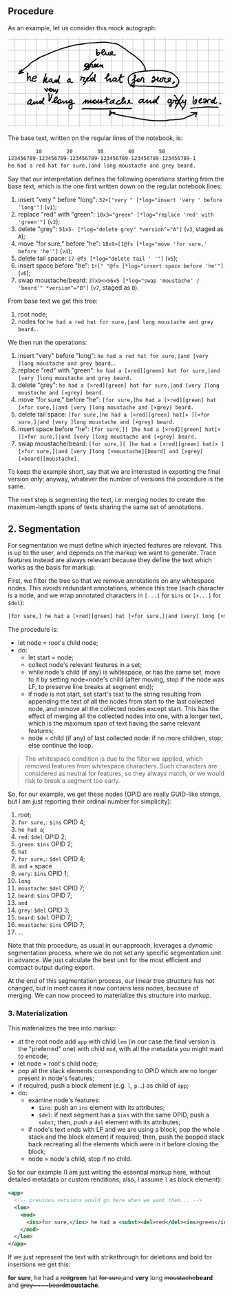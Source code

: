 ## Procedure

As an example, let us consider this mock autograph:

![mock autograph](img/mock-autograph.png)

The base text, written on the regular lines of the notebook, is:

```txt
         10        20        30        40        50
123456789-123456789-123456789-123456789-123456789-123456789-1
he had a red hat for sure,|and long moustache and grey beard.
```

Say that our interpretation defines the following operations starting from the base text, which is the one first written down on the regular notebook lines:

1. insert "very " before "long": `32+["very " [*log="insert 'very ' before 'long'"]` (`v1`);
2. replace "red" with "green": `10x3="green" [*log="replace 'red' with 'green'"]` (`v2`);
3. delete "grey": `51x5- [*log="delete grey" *version^="A"]` (`v3`, staged as `A`);
4. move "for sure," before "he": `18x9>[1@fs [*log="move 'for sure,' before 'he'"]` (`v4`);
5. delete tail space: `17-@fs [*log="delete tail ' '"]` (`v5`);
6. insert space before "he": `1+[" "@fs [*log="insert space before 'he'"]` (`v6`);
7. swap moustache/beard: `37x9<>56x5 [*log="swap 'moustache' / 'beard'" *version^="B"]` (`v7`, staged as `B`).

From base text we get this tree:

1. root node;
2. nodes for `he had a red hat for sure,|and long moustache and grey beard.`.

We then run the operations:

1. insert "very" before "long": `he had a red hat for sure,|and [very ]long moustache and grey beard.`.
2. replace "red" with "green": `he had a [×red][green] hat for sure,|and [very ]long moustache and grey beard.`
3. delete "grey": `he had a [×red][green] hat for sure,|and [very ]long moustache and [×grey] beard.`
4. move "for sure," before "he": `[for sure,]he had a [×red][green] hat [×for sure,]|and [very ]long moustache and [×grey] beard.`
5. delete tail space: `[for sure,]he had a [×red][green] hat[× ][×for sure,]|and [very ]long moustache and [×grey] beard.`
6. insert space before "he": `[for sure,][ ]he had a [×red][green] hat[× ][×for sure,]|and [very ]long moustache and [×grey] beard.`
7. swap moustache/beard: `[for sure,][ ]he had a [×red][green] hat[× ][×for sure,]|and [very ]long [×moustache][beard] and [×grey] [×beard][moustache].`

To keep the example short, say that we are interested in exporting the final version only; anyway, whatever the number of versions the procedure is the same.

The next step is segmenting the text, i.e. merging nodes to create the maximum-length spans of texts sharing the same set of annotations.

## 2. Segmentation

For segmentation we must define which injected features are relevant. This is up to the user, and depends on the markup we want to generate. Trace features instead are always relevant because they define the text which works as the basis for markup.

First, we filter the tree so that we remove annotations on any whitespace nodes. This avoids redundant annotations, whence this tree (each character is a node, and we wrap annotated characters in `[...]` for `$ins` or `[×...]` for `$del`):

```txt
[for sure,] he had a [×red][green] hat [×for sure,]|and [very] long [×moustache][beard] and [×grey] [×beard][moustache].
```

The procedure is:

- let node = root's child node;
- do:
  - let start = node;
  - collect node's relevant features in a set;
  - while node's child (if any) is whitespace, or has the same set, move to it by setting node=node's child (after moving, stop if the node was LF, to preserve line breaks at segment end);
  - if node is not start, set start's text to the string resulting from appending the text of all the nodes from start to the last collected node, and remove all the collected nodes except start. This has the effect of merging all the collected nodes into one, with a longer text, which is the maximum span of text having the same relevant features;
  - node = child (if any) of last collected node: if no more children, stop; else continue the loop.

>The whitespace condition is due to the filter we applied, which removed features from whitespace characters. Such characters are considered as neutral for features, so they always match, or we would risk to break a segment too early.

So, for our example, we get these nodes (OPID are really GUID-like strings, but I am just reporting their ordinal number for simplicity):

1. root;
2. `for sure,`: `$ins` OPID 4;
3. ` he had a `;
4. `red`: `$del` OPID 2;
5. `green`: `$ins` OPID 2;
6. ` hat `
7. `for sure,`: `$del` OPID 4;
8. `and` + space
9. `very`: `$ins` OPID 1;
10. ` long `
11. `moustache`: `$del` OPID 7;
12. `beard`: `$ins` OPID 7;
13. ` and `
14. `grey`: `$del` OPID 3;
15. `beard`: `$del` OPID 7;
16. `moustache`: `$ins` OPID 7;
17. `.`.

Note that this procedure, as usual in our approach, leverages a _dynamic_ segmentation process, where we do not set any specific segmentation unit in advance. We just calculate the best unit for the most efficient and compact output during export.

At the end of this segmentation process, our linear tree structure has not changed, but in most cases it now contains less nodes, because of merging. We can now proceed to materialize this structure into markup.

### 3. Materialization

This materializes the tree into markup:

- at the root node add `app` with child `lem` (in our case the final version is the "preferred" one) with child `mod`, with all the metadata you might want to encode;
- let node = root's child node;
- pop all the stack elements corresponding to OPID which are no longer present in node's features;
- if required, push a block element (e.g. `l`, `p`...) as child of `app`;
- do:
  - examine node's features:
    - `$ins`: push an `ins` element with its attributes;
    - `$del`: if next segment has a `$ins` with the same OPID, push a `subst`; then, push a `del` element with its attributes;
  - if node's text ends with LF and we are using a block, pop the whole stack and the block element if required; then, push the popped stack back recreating all the elements which were in it before closing the block;
  - node = node's child, stop if no child.

So for our example (I am just writing the essential markup here, without detailed metadata or custom renditions; also, I assume `l` as block element):

```xml
<app>
  <!-- previous versions would go here when we want them... -->
  <lem>
    <mod>
      <ins>for sure,</ins> he had a <subst><del>red</del><ins>green</ins></subst> hat <del>for sure,</del>and <ins>very</ins> long <subst><del>moustache</del><ins>beard</ins></subst> and <del>grey</del><subst><del>beard</del><ins>moustache</ins></subst>.
    </mod>
  </lem>
</app>
```

If we just represent the text with strikethrough for deletions and bold for insertions we get this:

**for sure**, he had a ~~red~~**green** hat ~~for sure,~~and **very** long ~~moustache~~**beard** and ~~grey~~~~beard~~**moustache**.
